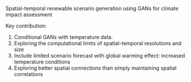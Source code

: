 Spatial-temporal renewable scenario generation using GANs for climate impact assessment

Key contribution:
1. Conditional GANs with temperature data.
2. Exploring the computational limits of spatial-temporal resolutions and size
3. Include limited scenario forecast with global warming effect: increased temperature conditions
4. Exploring better spatial connections than simply maintaining spatial correlations

